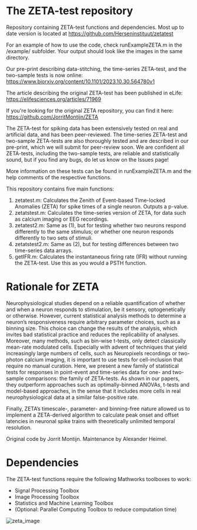 # The ZETA-test repository
Repository containing ZETA-test functions and dependencies. Most up to date version is located at https://github.com/Herseninstituut/zetatest 

For an example of how to use the code, check runExampleZETA.m in the /example/ subfolder. Your output should look like the images in the same directory. 

Our pre-print describing data-stitching, the time-series ZETA-test, and the two-sample tests is now online: https://www.biorxiv.org/content/10.1101/2023.10.30.564780v1

The article describing the original ZETA-test has been published in eLife: https://elifesciences.org/articles/71969

If you're looking for the original ZETA repository, you can find it here: https://github.com/JorritMontijn/ZETA

The ZETA-test for spiking data has been extensively tested on real and artificial data, and has been peer-reviewed. The time-series ZETA-test and two-sample ZETA-tests are also thoroughly tested and are described in our pre-print, which we will submit for peer-review soon. We are confident all ZETA-tests, including the two-sample tests, are reliable and statistically sound, but if you find any bugs, do let us know on the Issues page!

More information on these tests can be found in runExampleZETA.m and the help comments of the respective functions.

 
This repository contains five main functions:
1) zetatest.m: Calculates the Zenith of Event-based Time-locked Anomalies (ZETA) for spike times of a single neuron. Outputs a p-value.
2) zetatstest.m: Calculates the time-series version of ZETA, for data such as calcium imaging or EEG recordings.
3) zetatest2.m: Same as (1), but for testing whether two neurons respond differently to the same stimulus; or whether one neuron responds differently to two sets of stimuli.
4) zetatstest2.m: Same as (2), but for testing differences between two time-series data arrays.
5) getIFR.m: Calculates the instantaneous firing rate (IFR) without running the ZETA-test. Use this as you would a PSTH function.

# Rationale for ZETA

Neurophysiological studies depend on a reliable quantification of whether and when a neuron responds to stimulation, be it sensory, optogenetically or otherwise. However, current statistical analysis methods to determine a neuron’s responsiveness require arbitrary parameter choices, such as a binning size. This choice can change the results of the analysis, which invites bad statistical practice and reduces the replicability of analyses. Moreover, many methods, such as bin-wise t-tests, only detect classically mean-rate modulated  cells. Especially with advent of techniques that yield increasingly large numbers of cells, such as Neuropixels  recordings or two-photon calcium imaging, it is important to use tests for cell-inclusion that require no manual curation. Here, we present a new family of statistical tests for responses in point-event and time-series data for one- and two-sample comparisons: the family of ZETA-tests. As shown in our papers, they outperform approaches such as optimally-binned ANOVAs, t-tests and model-based approaches, in the sense that it includes more cells in real neurophysiological data at a similar false-positive rate. 

Finally, ZETA’s timescale-, parameter- and binning-free nature allowed us to implement a ZETA-derived algorithm to calculate peak onset and offset latencies in neuronal spike trains with theoretically unlimited temporal resolution. 

Original code by Jorrit Montijn. Maintenance by Alexander Heimel.

# Dependencies
The ZETA-test functions require the following Mathworks toolboxes to work:
- Signal Processing Toolbox
- Image Processing Toolbox
- Statistics and Machine Learning Toolbox
- (Optional: Parallel Computing Toolbox to reduce computation time)


![zeta_image](https://user-images.githubusercontent.com/15422591/135059690-2d7f216a-726e-4080-a4ec-2b3fae78e10c.png)
